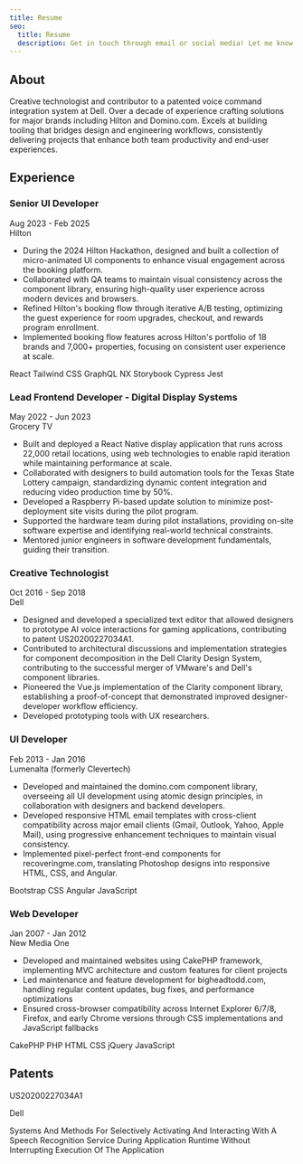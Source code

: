 ```yaml
---
title: Resume
seo:
  title: Resume
  description: Get in touch through email or social media! Let me know how I can help.
---
```


<section class="mb-16">
  <h2 class="text-3xl font-bold mb-8 text-gray-800 border-b-2 border-gray-200 pb-4">About</h2>
  <p>Creative technologist and contributor to a patented voice command integration system at Dell. Over a decade of experience crafting solutions for major brands including Hilton and Domino.com. Excels at building tooling that bridges design and engineering workflows, consistently delivering projects that enhance both team productivity and end-user experiences.</p>
</section>

<!-- Experience Section -->
<section class="mb-16">
  <h2 class="text-3xl font-bold mb-8 text-gray-800 border-b-2 border-gray-200 pb-4">Experience</h2>

  <div class="mb-10">
    <div class="flex justify-between items-baseline">
      <h3 class="text-xl font-semibold text-gray-800">Senior UI Developer</h3>
      <span class="text-gray-500">Aug 2023 - Feb 2025</span>
    </div>
    <span class="font-medium text-gray-600 ">Hilton</span>
    <ul class="list-disc pl-6 space-y-3 mb-5 text-gray-700">
      <li>During the 2024 Hilton Hackathon, designed and built a collection of micro-animated UI components to enhance visual engagement across the booking platform.</li>
      <li>Collaborated with QA teams to maintain visual consistency across the component library, ensuring high-quality user experience across modern devices and browsers.</li>
      <li>Refined Hilton's booking flow through iterative A/B testing, optimizing the guest experience for room upgrades, checkout, and rewards program enrollment.</li>
      <li>Implemented booking flow features across Hilton's portfolio of 18 brands and 7,000+ properties, focusing on consistent user experience at scale.</li>
    </ul>
    <div class="flex flex-wrap gap-2">
      <span class="px-3 py-1 bg-gray-100 rounded-full text-sm">React</span>
      <span class="px-3 py-1 bg-gray-100 rounded-full text-sm">Tailwind CSS</span>
      <span class="px-3 py-1 bg-gray-100 rounded-full text-sm">GraphQL</span>
      <span class="px-3 py-1 bg-gray-100 rounded-full text-sm">NX</span>
      <span class="px-3 py-1 bg-gray-100 rounded-full text-sm">Storybook</span>
      <span class="px-3 py-1 bg-gray-100 rounded-full text-sm">Cypress</span>
      <span class="px-3 py-1 bg-gray-100 rounded-full text-sm">Jest</span>
    </div>
  </div>

  <div class="mb-10">
    <div class="flex justify-between items-baseline">
      <h3 class="text-xl font-semibold text-gray-800">Lead Frontend Developer - Digital Display Systems</h3>
      <span class="text-gray-500">May 2022 - Jun 2023</span>
    </div>
    <span class="font-medium text-gray-600 ">Grocery TV</span>
    <ul class="list-disc pl-6 space-y-3 mb-5 text-gray-700">
      <li>Built and deployed a React Native display application that runs across 22,000 retail locations, using web technologies to enable rapid iteration while maintaining performance at scale.</li>
      <li>Collaborated with designers to build automation tools for the Texas State Lottery campaign, standardizing dynamic content integration and reducing video production time by 50%.</li>
      <li>Developed a Raspberry Pi-based update solution to minimize post-deployment site visits during the pilot program.</li>
      <li>Supported the hardware team during pilot installations, providing on-site software expertise and identifying real-world technical constraints.</li>
      <li>Mentored junior engineers in software development fundamentals, guiding their transition.</li>
    </ul>
  </div>

  <div class="mb-10">
    <div class="flex justify-between items-baseline">
      <h3 class="text-xl font-semibold text-gray-800">Creative Technologist</h3>
      <span class="text-gray-500">Oct 2016 - Sep 2018</span>
    </div>
    <span class="font-medium text-gray-600 ">Dell</span>
    <ul class="list-disc pl-6 space-y-3 mb-5 text-gray-700">
      <li>Designed and developed a specialized text editor that allowed designers to prototype AI voice interactions for gaming applications, contributing to patent US20200227034A1.</li>
      <li>Contributed to architectural discussions and implementation strategies for component decomposition in the Dell Clarity Design System, contributing to the successful merger of VMware's and Dell's component libraries.</li>
      <li>Pioneered the Vue.js implementation of the Clarity component library, establishing a proof-of-concept that demonstrated improved designer-developer workflow efficiency.</li>
      <li>Developed prototyping tools with UX researchers.</li>
    </ul>
  </div>

  <div class="mb-10">
    <div class="flex justify-between items-baseline">
      <h3 class="text-xl font-semibold text-gray-800">UI Developer</h3>
      <span class="text-gray-500">Feb 2013 - Jan 2016</span>
    </div>
    <span class="font-medium text-gray-600 ">Lumenalta (formerly Clevertech)</span>
    <ul class="list-disc pl-6 space-y-3 mb-5 text-gray-700">
      <li>Developed and maintained the domino.com component library, overseeing all UI development using atomic design principles, in collaboration with designers and backend developers.</li>
      <li>Developed responsive HTML email templates with cross-client compatibility across major email clients (Gmail, Outlook, Yahoo, Apple Mail), using progressive enhancement techniques to maintain visual consistency.</li>
      <li>Implemented pixel-perfect front-end components for recoveringme.com, translating Photoshop designs into responsive HTML, CSS, and Angular.</li>
    </ul>
    <div class="flex flex-wrap gap-2">
      <span class="px-3 py-1 bg-gray-100 rounded-full text-sm">Bootstrap</span>
      <span class="px-3 py-1 bg-gray-100 rounded-full text-sm">CSS</span>
      <span class="px-3 py-1 bg-gray-100 rounded-full text-sm">Angular</span>
      <span class="px-3 py-1 bg-gray-100 rounded-full text-sm">JavaScript</span>
    </div>
  </div>

  <div class="mb-10">
    <div class="flex justify-between items-baseline">
      <h3 class="text-xl font-semibold text-gray-800">Web Developer</h3>
      <span class="text-gray-500">Jan 2007 - Jan 2012</span>
    </div>
    <span class="font-medium text-gray-600 ">New Media One</span>
    <ul class="list-disc pl-6 space-y-3 mb-5 text-gray-700">
      <li>Developed and maintained websites using CakePHP framework, implementing MVC architecture and custom features for client projects</li>
      <li>Led maintenance and feature development for bigheadtodd.com, handling regular content updates, bug fixes, and performance optimizations</li>
      <li>Ensured cross-browser compatibility across Internet Explorer 6/7/8, Firefox, and early Chrome versions through CSS implementations and JavaScript fallbacks</li>
    </ul>
    <div class="flex flex-wrap gap-2">
      <span class="px-3 py-1 bg-gray-100 rounded-full text-sm">CakePHP</span>
      <span class="px-3 py-1 bg-gray-100 rounded-full text-sm">PHP</span>
      <span class="px-3 py-1 bg-gray-100 rounded-full text-sm">HTML</span>
      <span class="px-3 py-1 bg-gray-100 rounded-full text-sm">CSS</span>
      <span class="px-3 py-1 bg-gray-100 rounded-full text-sm">jQuery</span>
      <span class="px-3 py-1 bg-gray-100 rounded-full text-sm">JavaScript</span>
    </div>
  </div>
</section>

<section class="mb-16">
  <h2 class="text-3xl font-bold mb-8 text-gray-800 border-b-2">Patents</h2>
  <div class="space-y-4">
    <p class="font-mono text-gray-600">US20200227034A1</p>
    <p class="font-medium text-gray-600">Dell</p>
    <p class="text-gray-700 leading-relaxed">
    Systems And Methods For Selectively Activating And Interacting With A Speech Recognition Service During Application Runtime Without Interrupting Execution Of The Application
    </p>
  </div>
</section>
